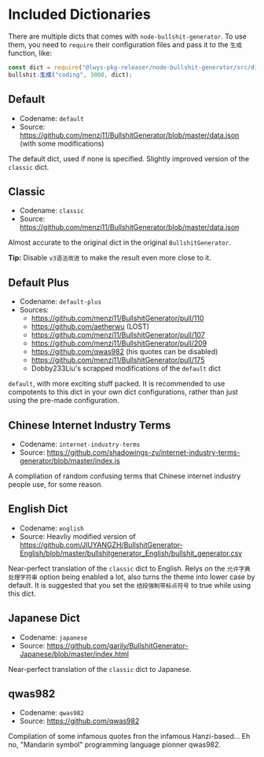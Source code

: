 # Included Dictionaries

There are multiple dicts that comes with `node-bullshit-generator`.
To use them, you need to `require` their configuration files and pass it to the `生成` function, like:

```javascript
const dict = require("@lwys-pkg-releaser/node-bullshit-generator/src/dict/{codename}/配置.js");
bullshit.生成("coding", 3000, dict);
```

## Default

-   Codename: `default`
-   Source: https://github.com/menzi11/BullshitGenerator/blob/master/data.json (with some modifications)

The default dict, used if none is specified. Slightly improved version of the `classic` dict.

## Classic

-   Codename: `classic`
-   Source: https://github.com/menzi11/BullshitGenerator/blob/master/data.json

Almost accurate to the original dict in the original `BullshitGenerator`.

**Tip:** Disable `v3语法改进` to make the result even more close to it.

## Default Plus

-   Codename: `default-plus`
-   Sources:
    -   https://github.com/menzi11/BullshitGenerator/pull/110
    -   https://github.com/aetherwu (LOST)
    -   https://github.com/menzi11/BullshitGenerator/pull/107
    -   https://github.com/menzi11/BullshitGenerator/pull/209
    -   https://github.com/qwas982 (his quotes can be disabled)
    -   https://github.com/menzi11/BullshitGenerator/pull/175
    -   Dobby233Liu's scrapped modifications of the `default` dict

`default`, with more exciting stuff packed.
It is recommended to use compotents to this dict in your own dict configurations, rather than just using the pre-made configuration.

## Chinese Internet Industry Terms

-   Codename: `internet-industry-terms`
-   Source: https://github.com/shadowings-zy/internet-industry-terms-generator/blob/master/index.js

A compliation of random confusing terms that Chinese internet industry people use, for some reason.

## English Dict

-   Codename: `english`
-   Source: Heavliy modified version of https://github.com/JIUYANGZH/BullshitGenerator-English/blob/master/bullshitgenerator_English/bullshit_generator.csv

Near-perfect translation of the `classic` dict to English. Relys on the `允许字典处理字符串` option being enabled a lot, also turns the theme into lower case by default. It is suggested that you set the `结段强制带标点符号` to true while using this dict.

## Japanese Dict

-   Codename: `japanese`
-   Source: https://github.com/garily/BullshitGenerator-Japanese/blob/master/index.html

Near-perfect translation of the `classic` dict to Japanese.

## qwas982

-   Codename: `qwas982`
-   Source: https://github.com/qwas982

Compilation of some infamous quotes fron the infamous Hanzi-based... Eh no, "Mandarin symbol" programming language pionner qwas982.

